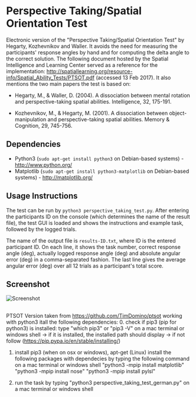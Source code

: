 # Perspective Taking/Spatial Orientation Test
Electronic version of the "Perspective Taking/Spatial Orientation Test" by Hegarty, Kozhevnikov and Waller. It avoids
the need for measuring the participants' response angles by hand and for computing the delta angle to the correct solution. The following document hosted by the Spatial Intelligence and Learning Center served as a reference for the implementation: http://spatiallearning.org/resource-info/Spatial_Ability_Tests/PTSOT.pdf (accessed 13 Feb 2017).
It also mentions the two main papers the test is based on:

 * Hegarty, M., & Waller, D. (2004). A dissociation between mental rotation and perspective-taking spatial abilities. Intelligence, 32, 175-191.

 * Kozhevnikov, M., & Hegarty, M. (2001). A dissociation between object-manipulation and perspective-taking spatial abilities. Memory & Cognition, 29, 745-756.
 
## Dependencies
 * Python3 (`sudo apt-get install python3` on Debian-based systems) - http://www.python.org/
 * Matplotlib (`sudo apt-get install python3-matplotlib` on Debian-based systems) - http://matplotlib.org/
 
## Usage Instructions
The test can be run by `python3 perspective_taking_test.py`. After entering the participants ID on the console (which determines the name of the result file),
the test GUI is loaded and shows the instructions and example task, followed by the logged trials. 

The name of the output file is `results-ID.txt`, where ID is the entered participant ID. On each line, it shows the
task number, correct response angle (deg), actually logged response angle (deg) and absolute angular error (deg) in a comma-separated fashion. The last
line gives the average angular error (deg) over all 12 trials as a participant's total score.

## Screenshot
![Screenshot](screenshot.png)
 
##
PTSOT Version taken from https://github.com/TimDomino/ptsot working with python3
itall the following dependencies:
0. check if pip3 (pip for python3) is installed: type "which pip3" or "pip3 -V" on a mac terminal or windows shell
 -> if it is installed, the installed path should display
 -> if not follow (https://pip.pypa.io/en/stable/installing/)
1. install pip3 (when on osx or windows), apt-get (Linux)
install the following packages with dependecies by typing the following command on a mac terminal or windows shell
"python3 -mpip install matplotlib"
"python3 -mpip install nose"
"python3 -mpip install pylsl"

2. run the task by typing "python3 perspective_taking_test_german.py" on a mac terminal or windows shell